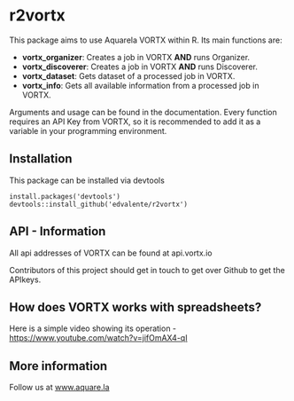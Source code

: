 # r2vortx
This package aims to use Aquarela VORTX within R. Its main functions are:
 - **vortx_organizer**: Creates a job in VORTX **AND** runs Organizer.
 - **vortx_discoverer**: Creates a job in VORTX **AND** runs Discoverer.
 - **vortx_dataset**: Gets dataset of a processed job in VORTX.
 - **vortx_info**: Gets all available information from a processed job in VORTX.

Arguments and usage can be found in the documentation. Every function requires an API Key from VORTX, 
so it is recommended to add it as a variable in your programming environment.

## Installation

This package can be installed via devtools
```
install.packages('devtools')
devtools::install_github('edvalente/r2vortx')
```

## API - Information
All api addresses of VORTX can be found at api.vortx.io 

Contributors of this project should get in touch to get over Github to get the APIkeys. 

## How does VORTX works with spreadsheets? 
Here is a simple video showing its operation - https://www.youtube.com/watch?v=jifOmAX4-qI

## More information
Follow us at www.aquare.la 
